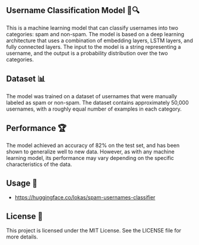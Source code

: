 ## Username Classification Model 👤🔍

This is a machine learning model that can classify usernames into two categories: spam and non-spam. The model is based on a deep learning architecture that uses a combination of embedding layers, LSTM layers, and fully connected layers. The input to the model is a string representing a username, and the output is a probability distribution over the two categories.

## Dataset 📊

The model was trained on a dataset of usernames that were manually labeled as spam or non-spam. The dataset contains approximately 50,000 usernames, with a roughly equal number of examples in each category.

## Performance 🏆

The model achieved an accuracy of 82% on the test set, and has been shown to generalize well to new data. However, as with any machine learning model, its performance may vary depending on the specific characteristics of the data.



## Usage 🚀
- https://huggingface.co/lokas/spam-usernames-classifier

## License 📝

This project is licensed under the MIT License. See the LICENSE file for more details.



